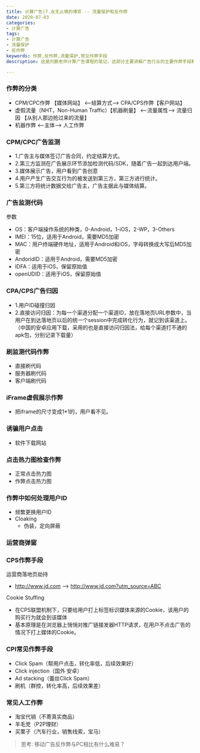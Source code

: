 ```yaml
---
title: 计算广告|7.永无止境的博弈 -- 流量保护和反作弊
date: 2020-07-03
categories:
- 计算广告
tags:
- 计算广告
- 流量保护
- 反作弊
keywords: 作弊,反作弊,流量保护,常见作弊手段
description: 这是刘鹏老师计算广告课程的笔记，这部分主要讲解广告行业的主要作弊手段和监管方案。

---
```


### 作弊的分类
* CPM/CPC作弊 【媒体网站】 <--结算方式--> CPA/CPS作弊【客户网站】
* 虚假流量（NHT，Non-Human Traffic）【机器刷量】 <--流量属性--> 流量归因 【从别人那边抢过来的流量】
* 机器作弊 <--主体--> 人工作弊

### CPM/CPC广告监测
* 1.广告主与媒体签订广告合同，约定结算方式。
* 2.第三方监测在广告展示环节添加检测代码/SDK，随着广告一起到达用户端。
* 3.媒体展示广告，用户看到广告创意
* 4.用户产生广告交互行为的被发送到第三方，第三方进行统计。
* 5.第三方将统计数据交给广告主，广告主据此与媒体结算。

### 广告监测代码
参数
* OS：客户端操作系统的种类，0-Android，1-iOS，2-WP，3-Others
* IMEI：15位，适用于Android，需要MD5加密
* MAC：用户终端硬件地址，适用于Android和iOS，字母转换成大写后MD5加密
* AndoridID：适用于Android，需要MD5加密
* IDFA：适用于iOS，保留原始值
* openUDID：适用于iOS，保留原始值

### CPA/CPS广告归因
* 1.用户ID碰撞归因
* 2.直接访问归因：为每一个渠道分配一个渠道ID，放在落地页URL参数中，当用户在到达落地页以后的统一个session中完成转化行为，就记到该渠道上。（中国的安卓应用下载，采用的也是直接访问归因法，给每个渠道打不通的apk包，分别记录下载量）

### 刷监测代码作弊
* 直接刷代码
* 服务器刷代码
* 客户端刷代码

### iFrame虚假展示作弊
* 把iframe的尺寸变成1*1的，用户看不见。

### 诱骗用户点击
* 软件下载网站

### 点击热力图检查作弊
* 正常点击热力图
* 作弊点击热力图

### 作弊中如何处理用户ID
* 频繁更换用户ID
* Cloaking
  - 伪装，定向屏蔽

### 运营商弹窗
### CPS作弊手段
运营商落地页劫持
* http://www.jd.com --> http://www.jd.com?utm_source=ABC

Cookie Stuffing
* 在CPS联盟机制下，只要给用户打上标签标识媒体来源的Cookie，该用户的购买行为就会到该媒体
* 基本原理是在浏览器上悄悄对推广链接发器HTTP请求，在用户不点击广告的情况下打上媒体的Cookie。

### CPI常见作弊手段
* Click Spam（帮用户点击，转化率低，后续效果好）
* Click injection（国外 安卓）
* Ad stacking（蕾丝Click Spam）
* 刷机（群控，转化率高，后续效果差）

### 常见人工作弊
* 淘宝代销（不寄真实商品）
* 羊毛党（P2P理财）
* 买栗子（汽车行业，销售线索，宝马）

>思考: 移动广告反作弊与PC相比有什么难易？
